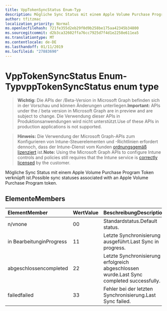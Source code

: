 ```yaml
---
title: VppTokenSyncStatus Enum-Typ
description: Mögliche Sync Status mit einem Apple Volume Purchase Program Token verknüpft ist.
author: tfitzmac
localization_priority: Normal
ms.openlocfilehash: 721fe355d2eb29f0d9b258be175aa42345b34800
ms.sourcegitcommit: d2b3ca32602ffa76cc7925d7f4d1e2258e611ea5
ms.translationtype: MT
ms.contentlocale: de-DE
ms.lasthandoff: 01/11/2019
ms.locfileid: "27883690"
---
```

# <a name="vpptokensyncstatus-enum-type"></a><span data-ttu-id="dbbcb-103">VppTokenSyncStatus Enum-Typ</span><span class="sxs-lookup"><span data-stu-id="dbbcb-103">vppTokenSyncStatus enum type</span></span>

> <span data-ttu-id="dbbcb-104">**Wichtig:** Die APIs der /Beta-Version in Microsoft Graph befinden sich in der Vorschau und können Änderungen unterliegen.</span><span class="sxs-lookup"><span data-stu-id="dbbcb-104">**Important:** APIs under the / beta version in Microsoft Graph are in preview and are subject to change.</span></span> <span data-ttu-id="dbbcb-105">Die Verwendung dieser APIs in Produktionsanwendungen wird nicht unterstützt.</span><span class="sxs-lookup"><span data-stu-id="dbbcb-105">Use of these APIs in production applications is not supported.</span></span>

> <span data-ttu-id="dbbcb-106">**Hinweis:** Die Verwendung der Microsoft Graph-APIs zum Konfigurieren von Intune-Steuerelementen und -Richtlinien erfordert dennoch, dass der Intune-Dienst vom Kunden [ordnungsgemäß lizenziert](https://go.microsoft.com/fwlink/?linkid=839381) ist.</span><span class="sxs-lookup"><span data-stu-id="dbbcb-106">**Note:** Using the Microsoft Graph APIs to configure Intune controls and policies still requires that the Intune service is [correctly licensed](https://go.microsoft.com/fwlink/?linkid=839381) by the customer.</span></span>

<span data-ttu-id="dbbcb-107">Mögliche Sync Status mit einem Apple Volume Purchase Program Token verknüpft ist.</span><span class="sxs-lookup"><span data-stu-id="dbbcb-107">Possible sync statuses associated with an Apple Volume Purchase Program token.</span></span>
## <a name="members"></a><span data-ttu-id="dbbcb-108">Elemente</span><span class="sxs-lookup"><span data-stu-id="dbbcb-108">Members</span></span>
|<span data-ttu-id="dbbcb-109">Element</span><span class="sxs-lookup"><span data-stu-id="dbbcb-109">Member</span></span>|<span data-ttu-id="dbbcb-110">Wert</span><span class="sxs-lookup"><span data-stu-id="dbbcb-110">Value</span></span>|<span data-ttu-id="dbbcb-111">Beschreibung</span><span class="sxs-lookup"><span data-stu-id="dbbcb-111">Description</span></span>|
|:---|:---|:---|
|<span data-ttu-id="dbbcb-112">n/v</span><span class="sxs-lookup"><span data-stu-id="dbbcb-112">none</span></span>|<span data-ttu-id="dbbcb-113">0</span><span class="sxs-lookup"><span data-stu-id="dbbcb-113">0</span></span>|<span data-ttu-id="dbbcb-114">Standardstatus.</span><span class="sxs-lookup"><span data-stu-id="dbbcb-114">Default status.</span></span>|
|<span data-ttu-id="dbbcb-115">in Bearbeitung</span><span class="sxs-lookup"><span data-stu-id="dbbcb-115">inProgress</span></span>|<span data-ttu-id="dbbcb-116">1</span><span class="sxs-lookup"><span data-stu-id="dbbcb-116">1</span></span>|<span data-ttu-id="dbbcb-117">Letzte Synchronisierung ausgeführt.</span><span class="sxs-lookup"><span data-stu-id="dbbcb-117">Last Sync in progress.</span></span>|
|<span data-ttu-id="dbbcb-118">abgeschlossen</span><span class="sxs-lookup"><span data-stu-id="dbbcb-118">completed</span></span>|<span data-ttu-id="dbbcb-119">2</span><span class="sxs-lookup"><span data-stu-id="dbbcb-119">2</span></span>|<span data-ttu-id="dbbcb-120">Letzte Synchronisierung erfolgreich abgeschlossen wurde.</span><span class="sxs-lookup"><span data-stu-id="dbbcb-120">Last Sync completed successfully.</span></span>|
|<span data-ttu-id="dbbcb-121">failed</span><span class="sxs-lookup"><span data-stu-id="dbbcb-121">failed</span></span>|<span data-ttu-id="dbbcb-122">3</span><span class="sxs-lookup"><span data-stu-id="dbbcb-122">3</span></span>|<span data-ttu-id="dbbcb-123">Fehler bei der letzten Synchronisierung.</span><span class="sxs-lookup"><span data-stu-id="dbbcb-123">Last Sync failed.</span></span>|





